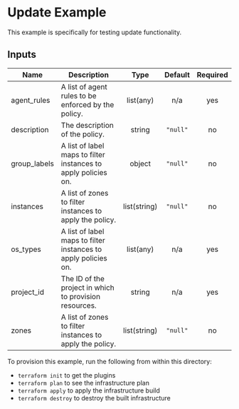 # Update Example

This example is specifically for testing update functionality.

<!-- BEGINNING OF PRE-COMMIT-TERRAFORM DOCS HOOK -->
## Inputs

| Name | Description | Type | Default | Required |
|------|-------------|:----:|:-----:|:-----:|
| agent\_rules | A list of agent rules to be enforced by the policy. | list(any) | n/a | yes |
| description | The description of the policy. | string | `"null"` | no |
| group\_labels | A list of label maps to filter instances to apply policies on. | object | `"null"` | no |
| instances | A list of zones to filter instances to apply the policy. | list(string) | `"null"` | no |
| os\_types | A list of label maps to filter instances to apply policies on. | list(any) | n/a | yes |
| project\_id | The ID of the project in which to provision resources. | string | n/a | yes |
| zones | A list of zones to filter instances to apply the policy. | list(string) | `"null"` | no |

<!-- END OF PRE-COMMIT-TERRAFORM DOCS HOOK -->

To provision this example, run the following from within this directory:
- `terraform init` to get the plugins
- `terraform plan` to see the infrastructure plan
- `terraform apply` to apply the infrastructure build
- `terraform destroy` to destroy the built infrastructure
